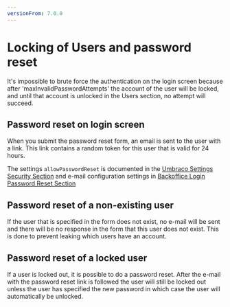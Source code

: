 ```yaml
---
versionFrom: 7.0.0
---
```


# Locking of Users and password reset

It's impossible to brute force the authentication on the login screen because after 'maxInvalidPasswordAttempts' the account of the user will be locked, and until that account is unlocked in the Users section, no attempt will succeed.

## Password reset on login screen

When you submit the password reset form, an email is sent to the user with a link. This link contains a random token for this user that is valid for 24 hours.

The settings `allowPasswordReset` is documented in the [Umbraco Settings Security Section](../Config/umbracoSettings/index.md#security) and e-mail configuration settings in [Backoffice Login Password Reset Section](../../Getting-Started/Backoffice/Login/index.md#password-reset)

## Password reset of a non-existing user

If the user that is specified in the form does not exist, no e-mail will be sent and there will be no response in the form that this user does not exist. This is done to prevent leaking which users have an account.

## Password reset of a locked user

If a user is locked out, it is possible to do a password reset. After the e-mail with the password reset link is followed the user will still be locked out unless the user has specified the new password in which case the user will automatically be unlocked.
